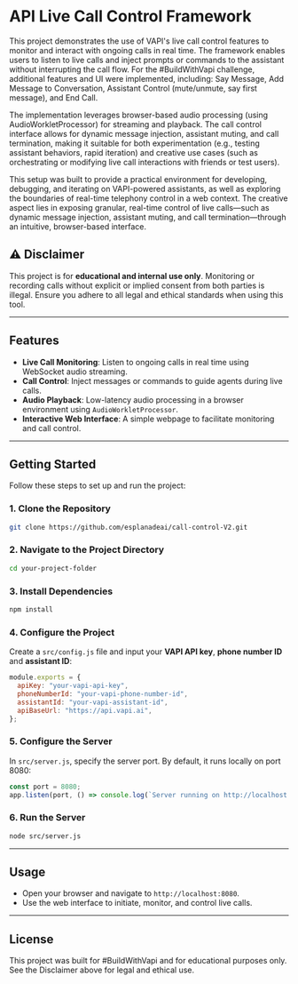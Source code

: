 # API Live Call Control Framework

This project demonstrates the use of VAPI's live call control features to monitor and interact with ongoing calls in real time. The framework enables users to listen to live calls and inject prompts or commands to the assistant without interrupting the call flow. For the #BuildWithVapi challenge, additional features and UI were implemented, including: Say Message, Add Message to Conversation, Assistant Control (mute/unmute, say first message), and End Call.

The implementation leverages browser-based audio processing (using AudioWorkletProcessor) for streaming and playback. The call control interface allows for dynamic message injection, assistant muting, and call termination, making it suitable for both experimentation (e.g., testing assistant behaviors, rapid iteration) and creative use cases (such as orchestrating or modifying live call interactions with friends or test users).

This setup was built to provide a practical environment for developing, debugging, and iterating on VAPI-powered assistants, as well as exploring the boundaries of real-time telephony control in a web context. The creative aspect lies in exposing granular, real-time control of live calls—such as dynamic message injection, assistant muting, and call termination—through an intuitive, browser-based interface.


## ⚠️ Disclaimer
This project is for **educational and internal use only**. Monitoring or recording calls without explicit or implied consent from both parties is illegal. Ensure you adhere to all legal and ethical standards when using this tool.

---

## Features
- **Live Call Monitoring**: Listen to ongoing calls in real time using WebSocket audio streaming.
- **Call Control**: Inject messages or commands to guide agents during live calls.
- **Audio Playback**: Low-latency audio processing in a browser environment using `AudioWorkletProcessor`.
- **Interactive Web Interface**: A simple webpage to facilitate monitoring and call control.

---

## Getting Started

Follow these steps to set up and run the project:

### 1. Clone the Repository
```bash
git clone https://github.com/esplanadeai/call-control-V2.git
```

### 2. Navigate to the Project Directory
```bash
cd your-project-folder
```

### 3. Install Dependencies
```bash
npm install
```

### 4. Configure the Project
Create a `src/config.js` file and input your **VAPI API key**, **phone number ID** and **assistant ID**:

```javascript
module.exports = {
  apiKey: "your-vapi-api-key",
  phoneNumberId: "your-vapi-phone-number-id",
  assistantId: "your-vapi-assistant-id",
  apiBaseUrl: "https://api.vapi.ai",
};
```

### 5. Configure the Server
In `src/server.js`, specify the server port. By default, it runs locally on port 8080:

```javascript
const port = 8080;
app.listen(port, () => console.log(`Server running on http://localhost:${port}`));
```

### 6. Run the Server
```bash
node src/server.js
```

---

## Usage
- Open your browser and navigate to `http://localhost:8080`.
- Use the web interface to initiate, monitor, and control live calls.

---

## License
This project was built for #BuildWithVapi and for educational purposes only. See the Disclaimer above for legal and ethical use.
